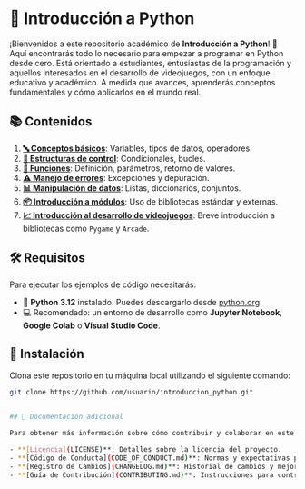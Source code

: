 # 🐍 Introducción a Python

¡Bienvenidos a este repositorio académico de **Introducción a Python**! 🎉 Aquí encontrarás todo lo necesario para empezar a programar en Python desde cero. Está orientado a estudiantes, entusiastas de la programación y aquellos interesados en el desarrollo de videojuegos, con un enfoque educativo y académico. A medida que avances, aprenderás conceptos fundamentales y cómo aplicarlos en el mundo real.

## 📚 Contenidos

1. [**🔤 Conceptos básicos**](URL_DEL_TEMA): Variables, tipos de datos, operadores. 
2. [**🔁 Estructuras de control**](URL_DEL_TEMA): Condicionales, bucles. 
3. [**🔧 Funciones**](URL_DEL_TEMA): Definición, parámetros, retorno de valores. 
4. [**⚠️ Manejo de errores**](URL_DEL_TEMA): Excepciones y depuración.
5. [**📊 Manipulación de datos**](URL_DEL_TEMA): Listas, diccionarios, conjuntos. 
6. [**📦 Introducción a módulos**](URL_DEL_TEMA): Uso de bibliotecas estándar y externas. 
7. [**📈 Introducción al desarrollo de videojuegos**](URL_DEL_TEMA): Breve introducción a bibliotecas como `Pygame` y `Arcade`. 


## 🛠️ Requisitos

Para ejecutar los ejemplos de código necesitarás:

- 🐍 **Python 3.12** instalado. Puedes descargarlo desde [python.org](https://www.python.org/).
- 💻 Recomendado: un entorno de desarrollo como **Jupyter Notebook**, **Google Colab** o **Visual Studio Code**.

## 🚀 Instalación

Clona este repositorio en tu máquina local utilizando el siguiente comando:

```bash
git clone https://github.com/usuario/introduccion_python.git


## 📄 Documentación adicional

Para obtener más información sobre cómo contribuir y colaborar en este repositorio, asegúrate de revisar los siguientes documentos:

- **[Licencia](LICENSE)**: Detalles sobre la licencia del proyecto.
- **[Código de Conducta](CODE_OF_CONDUCT.md)**: Normas y expectativas para la colaboración.
- **[Registro de Cambios](CHANGELOG.md)**: Historial de cambios y mejoras en el repositorio.
- **[Guía de Contribución](CONTRIBUTING.md)**: Instrucciones para contribuir al proyecto.



